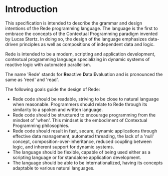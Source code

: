 # Introduction

This specification is intended to describe the grammar and design intentions of the Rede programming language. The language is the first to embrace the concepts of the Contextual Programming paradigm invented by Lucas Stertz. In doing so, the design of the language emphasizes data-driven principles as well as compositions of independent data and logic.

Rede is intended to be a modern, scripting and application development, contextual programming language specializing in dynamic systems of reactive logic with automated parallelism.

The name 'Rede' stands for **Re**active **D**ata **E**valuation and is pronounced the same as 'reed' and 'read'.

The following goals guide the design of Rede:

* Rede code should be readable, striving to be close to natural language when reasonable. Programmers should relate to Rede through its similarity to a spoken and written language.
* Rede code should be structured to encourage programming from the mindset of 'when'. This mindset is the embodiment of Contextual Programming philosophies.
* Rede code should result in fast, secure, dynamic applications through effective data management, automated threading, the lack of a 'null' concept, composition-over-inheritance, reduced coupling between logic, and inherent support for dynamic systems.
* The language should be flexible, capable of being used either as a scripting language or for standalone application development.
* The language should be able to be internationalized, having its concepts adaptable to various natural languages.
